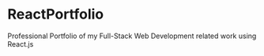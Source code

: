 # ReactPortfolio
Professional Portfolio of my Full-Stack Web Development related work using React.js
